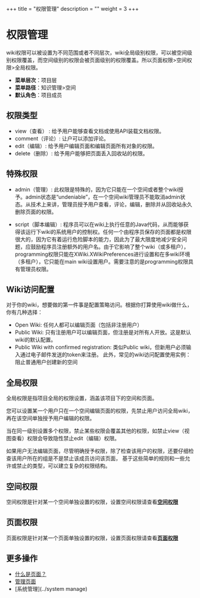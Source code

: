 ﻿+++
title = "权限管理"
description = ""
weight = 3
+++

# 权限管理
   
wiki权限可以被设置为不同范围或者不同层次，wiki全局级别权限，可以被空间级别权限覆盖，而空间级别的权限会被页面级别的权限覆盖。所以页面权限>空间权限>全局权限。

- **菜单层次**：项目层
- **菜单路径**：知识管理>空间
- **默认角色**：项目成员

## 权限类型

- view（查看） : 给予用户能够查看文档或使用API装载文档权限。
- comment（评论）: 让户可以添加评论。
- edit（编辑）: 给予用户编辑页面和编辑页面所有对象的权限。
- delete（删除）: 给予用户能够把页面丢入回收站的权限。

## 特殊权限

- admin（管理）: 此权限是特殊的，因为它只能在一个空间或者整个wiki授予。admin状态是“undeniable”，在一个空间wiki管理员不能取消admin状态。从技术上来讲，管理员授予用户查看，评论，编辑，删除并从回收站永久删除页面的权限。

- script（脚本编辑）: 程序员可以在wiki上执行任意的Java代码，从而能够获得该运行下wiki的系统用户的控制权。任何一个由程序员保存的页面都是权限很大的，因为它有着运行危险脚本的能力，因此为了最大限度地减少安全问题，应鼓励程序员注册额外的用户名。由于它影响了整个wiki（或多租户），programming权限只能在XWiki.XWikiPreferences进行设置和在多wiki环境（多租户），它只能在main wiki设置用户。需要注意的是programming权限具有管理员权限。


## Wiki访问配置

对于你的wiki，想要做的第一件事是配置策略访问。根据你打算使用wiki做什么，你有几种选择：

- Open Wiki: 任何人都可以编辑页面（包括非注册用户）
- Public Wiki: 只有注册用户可以编辑页面，但注册是对所有人开放。这是默认wiki的默认配置。
- Public Wiki with confirmed registration: 类似Public wiki，但新用户必须输入通过电子邮件发送的token来注册。
此外，常见的wiki访问配置使用实例：阻止普通用户创建新的空间

## 全局权限

全局权限是指项目全局的权限设置，涵盖该项目下的空间和页面。

您可以设置某一个用户只在一个空间编辑页面的权限，先禁止用户访问全局wiki，再在该空间单独授予用户编辑的权限。

当在同一级别设置多个权限，禁止某些权限会覆盖其他的权限，如禁止view（视图查看）权限会导致隐性禁止edit（编辑）权限。

如果用户无法编辑页面，尽管明确授予权限，除了检查该用户的权限，还要仔细检查该用户所在的组是不是禁止该成员访问该页面，
基于这些简单的规则和一些允许或禁止的类型，可以建立复杂的权限结构。

## 空间权限

空间权限是针对某一个空间单独设置的权限，设置空间权限请查看[**空间权限**](../space/hierarchy-space)

## 页面权限

页面权限是针对某一个页面单独设置的权限，设置页面权限请查看[**页面权限**](../page/hierarchy-page)


## 更多操作
- [什么是页面？](../page)
- [管理页面](../page/manage-page)
- [系统管理](../system manage)



